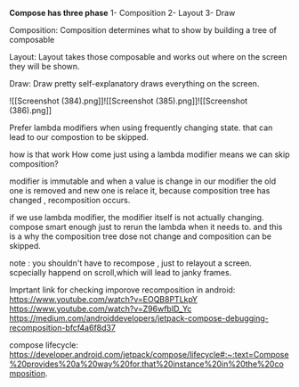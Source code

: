 
**Compose has three phase**
1- Composition
2- Layout
3- Draw


Composition:
Composition determines what to show by building a tree of composable

Layout:
Layout takes those composable and works out where on the screen they will be shown.

Draw:
Draw pretty self-explanatory draws everything on the screen.

![[Screenshot (384).png]]![[Screenshot (385).png]]![[Screenshot (386).png]]


Prefer lambda modifiers when using frequently changing state.
that can lead to our compostion to be skipped.

how is that work How come just using a lambda modifier means we can skip composition?

modifier is immutable and when a value is change in our modifier the old one is removed and new one is relace it,
because composition tree has changed , recomposition occurs.

if we use lambda modifier, the modifier itself is not actually changing. compose smart enough just to rerun the lambda when it needs to.
and this is a why the composition tree dose not change and composition can be skipped.

note : you shouldn't have to recompose , just to relayout a screen.
scpecially happend on scroll,which will lead to janky frames.




Imprtant link for checking imporove recomposition in android:
https://www.youtube.com/watch?v=EOQB8PTLkpY
https://www.youtube.com/watch?v=Z96wfbID_Yc
https://medium.com/androiddevelopers/jetpack-compose-debugging-recomposition-bfcf4a6f8d37

compose lifecycle:
https://developer.android.com/jetpack/compose/lifecycle#:~:text=Compose%20provides%20a%20way%20for,that%20instance%20in%20the%20composition.
